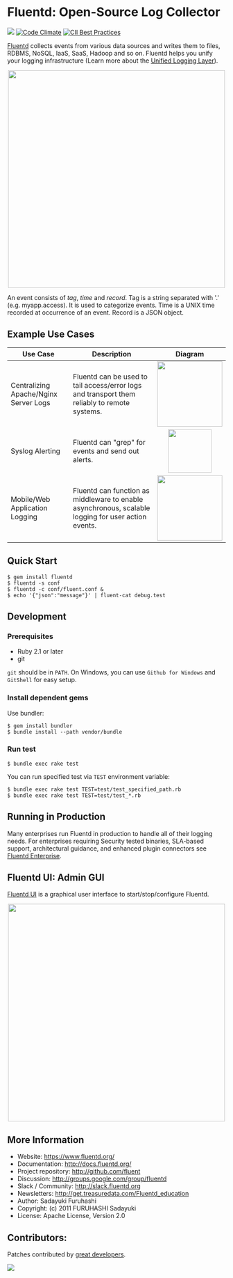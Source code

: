 Fluentd: Open-Source Log Collector
===================================

[<img src="https://travis-ci.org/fluent/fluentd.svg" />](https://travis-ci.org/fluent/fluentd) [![Code Climate](https://codeclimate.com/github/fluent/fluentd/badges/gpa.svg)](https://codeclimate.com/github/fluent/fluentd)
[![CII Best Practices](https://bestpractices.coreinfrastructure.org/projects/1189/badge)](https://bestpractices.coreinfrastructure.org/projects/1189)

[Fluentd](http://fluentd.org/) collects events from various data sources and writes them to files, RDBMS, NoSQL, IaaS, SaaS, Hadoop and so on. Fluentd helps you unify your logging infrastructure (Learn more about the [Unified Logging Layer](http://www.fluentd.org/blog/unified-logging-layer)).

<p align="center">
<img src="http://docs.fluentd.org/images/fluentd-architecture.png" width="500px"/>
</p>

An event consists of *tag*, *time* and *record*. Tag is a string separated with '.' (e.g. myapp.access). It is used to categorize events. Time is a UNIX time recorded at occurrence of an event. Record is a JSON object.

## Example Use Cases

Use Case | Description | Diagram
-------- | ------------|:---------:
Centralizing Apache/Nginx Server Logs | Fluentd can be used to tail access/error logs and transport them reliably to remote systems. | <img src="https://www.fluentd.org/assets/img/recipes/elasticsearch-s3-fluentd.png" height="150"/>
Syslog Alerting | Fluentd can "grep" for events and send out alerts. | <img src="https://www.fluentd.org/images/syslog-fluentd-alert.png" height="100"/>
Mobile/Web Application Logging | Fluentd can function as middleware to enable asynchronous, scalable logging for user action events. | <img src="https://www.fluentd.org/assets/img/datasources/asynchronous_logging.png" height="150"/>

## Quick Start

    $ gem install fluentd
    $ fluentd -s conf
    $ fluentd -c conf/fluent.conf &
    $ echo '{"json":"message"}' | fluent-cat debug.test

## Development

### Prerequisites

- Ruby 2.1 or later
- git

`git` should be in `PATH`. On Windows, you can use `Github for Windows` and `GitShell` for easy setup.

### Install dependent gems

Use bundler:

    $ gem install bundler
    $ bundle install --path vendor/bundle

### Run test

    $ bundle exec rake test

You can run specified test via `TEST` environment variable:

    $ bundle exec rake test TEST=test/test_specified_path.rb
    $ bundle exec rake test TEST=test/test_*.rb

## Running in Production

Many enterprises run Fluentd in production to handle all of their logging needs. For enterprises requiring Security tested binaries, SLA-based support, architectural guidance, and enhanced plugin connectors see [Fluentd Enterprise](https://www.fluentd.org/enterprise).


## Fluentd UI: Admin GUI

[Fluentd UI](https://github.com/fluent/fluentd-ui) is a graphical user interface to start/stop/configure Fluentd.

<p align="center"><img width="500" src="http://www.fluentd.org/images/blog/fluentd-ui.gif"/></p>

## More Information

- Website: https://www.fluentd.org/
- Documentation: http://docs.fluentd.org/
- Project repository: http://github.com/fluent
- Discussion: http://groups.google.com/group/fluentd
- Slack / Community: http://slack.fluentd.org
- Newsletters: http://get.treasuredata.com/Fluentd_education
- Author: Sadayuki Furuhashi
- Copyright: (c) 2011 FURUHASHI Sadayuki
- License: Apache License, Version 2.0

## Contributors:

Patches contributed by [great developers](https://github.com/fluent/fluentd/contributors).

[<img src="https://ga-beacon.appspot.com/UA-24890265-6/fluent/fluentd" />](https://github.com/fluent/fluentd)
